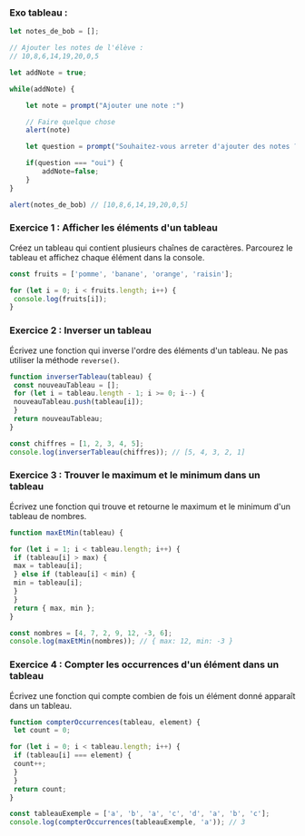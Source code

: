 ### 

### Exo tableau :

```js
let notes_de_bob = [];

// Ajouter les notes de l'élève : 
// 10,8,6,14,19,20,0,5

let addNote = true;

while(addNote) {

    let note = prompt("Ajouter une note :")

    // Faire quelque chose
    alert(note)

    let question = prompt("Souhaitez-vous arreter d'ajouter des notes ? Tapez 'oui' en minuscule ")

    if(question === "oui") {
        addNote=false;
    } 
}

alert(notes_de_bob) // [10,8,6,14,19,20,0,5]
```

### Exercice 1 : Afficher les éléments d'un tableau

Créez un tableau qui contient plusieurs chaînes de caractères. Parcourez le tableau et affichez chaque élément dans la console.

```js
const fruits = ['pomme', 'banane', 'orange', 'raisin'];

for (let i = 0; i < fruits.length; i++) {
 console.log(fruits[i]);
}
```

### Exercice 2 : Inverser un tableau

Écrivez une fonction qui inverse l'ordre des éléments d'un tableau. Ne pas utiliser la méthode `reverse()`.

```js
function inverserTableau(tableau) {
 const nouveauTableau = [];
 for (let i = tableau.length - 1; i >= 0; i--) {
 nouveauTableau.push(tableau[i]);
 }
 return nouveauTableau;
}

const chiffres = [1, 2, 3, 4, 5];
console.log(inverserTableau(chiffres)); // [5, 4, 3, 2, 1]
```

### Exercice 3 : Trouver le maximum et le minimum dans un tableau

Écrivez une fonction qui trouve et retourne le maximum et le minimum d'un tableau de nombres.

```js
function maxEtMin(tableau) {

for (let i = 1; i < tableau.length; i++) {
 if (tableau[i] > max) {
 max = tableau[i];
 } else if (tableau[i] < min) {
 min = tableau[i];
 }
 }
 return { max, min };
}

const nombres = [4, 7, 2, 9, 12, -3, 6];
console.log(maxEtMin(nombres)); // { max: 12, min: -3 }
```

### Exercice 4 : Compter les occurrences d'un élément dans un tableau

Écrivez une fonction qui compte combien de fois un élément donné apparaît dans un tableau.

```js
function compterOccurrences(tableau, element) {
 let count = 0;

for (let i = 0; i < tableau.length; i++) {
 if (tableau[i] === element) {
 count++;
 }
 }
 return count;
}

const tableauExemple = ['a', 'b', 'a', 'c', 'd', 'a', 'b', 'c'];
console.log(compterOccurrences(tableauExemple, 'a')); // 3
```
